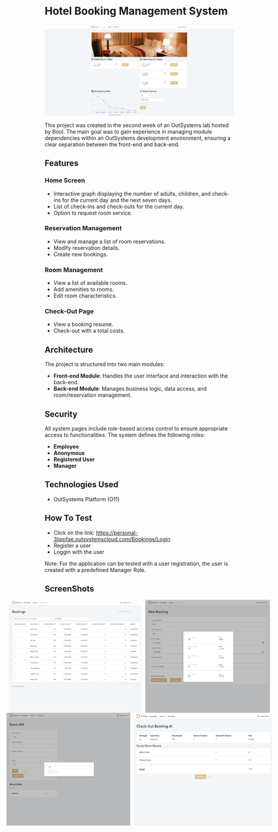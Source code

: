# Hotel Booking Management System

![Home Page](Screenshots/homepage.jpg)

This project was created in the second week of an OutSystems lab hosted by Bool. The main goal was to gain experience in managing module dependencies within an OutSystems development environment, ensuring a clear separation between the front-end and back-end.

## Features

### Home Screen
- Interactive graph displaying the number of adults, children, and check-ins for the current day and the next seven days.
- List of check-ins and check-outs for the current day.
- Option to request room service.

### Reservation Management

- View and manage a list of room reservations.
- Modify reservation details.
- Create new bookings.

### Room Management
- View a list of available rooms.
- Add amenities to rooms.
- Edit room characteristics.

### Check-Out Page

- View a booking resume.
- Check-out with a total costs.

## Architecture

The project is structured into two main modules:
- **Front-end Module**: Handles the user interface and interaction with the back-end.
- **Back-end Module**: Manages business logic, data access, and room/reservation management.

## Security

All system pages include role-based access control to ensure appropriate access to functionalities. The system defines the following roles:
- **Employee**
- **Anonymous**
- **Registered User**
- **Manager**

## Technologies Used
- OutSystems Platform (O11)

## How To Test

-  Click on the link: https://personal-3jipofae.outsystemscloud.com/Bookings/Login
-  Register a user
-  Loggin with the user
  
Note: For the application can be tested with a user registration, the user is created with a predefined Manager Role.

## ScreenShots

<p align="center">
  <div style="display: flex; justify-content: center; gap: 10px; align-items: center;">
    <img src="Screenshots/bookings-page.jpg" width="400" height="300" style="object-fit: cover;" />
    <img src="Screenshots/select-room.jpg" width="400" height="300" style="object-fit: cover;" />
  </div>
  <div style="display: flex; justify-content: center; gap: 10px; align-items: center;">
    <img src="Screenshots/edit-room.jpg" width="400" height="300" style="object-fit: cover;" />
    <img src="Screenshots/check-out.jpg" width="400" height="300" style="object-fit: cover;" />
  </div>
</p>
